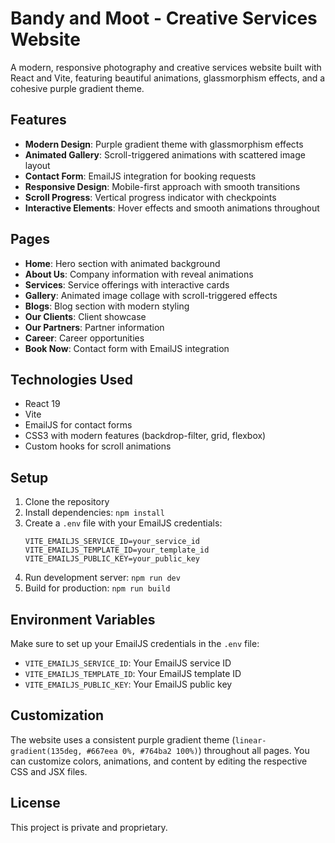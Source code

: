 # Bandy and Moot - Creative Services Website

A modern, responsive photography and creative services website built with React and Vite, featuring beautiful animations, glassmorphism effects, and a cohesive purple gradient theme.

## Features

- **Modern Design**: Purple gradient theme with glassmorphism effects
- **Animated Gallery**: Scroll-triggered animations with scattered image layout
- **Contact Form**: EmailJS integration for booking requests
- **Responsive Design**: Mobile-first approach with smooth transitions
- **Scroll Progress**: Vertical progress indicator with checkpoints
- **Interactive Elements**: Hover effects and smooth animations throughout

## Pages

- **Home**: Hero section with animated background
- **About Us**: Company information with reveal animations
- **Services**: Service offerings with interactive cards
- **Gallery**: Animated image collage with scroll-triggered effects
- **Blogs**: Blog section with modern styling
- **Our Clients**: Client showcase
- **Our Partners**: Partner information
- **Career**: Career opportunities
- **Book Now**: Contact form with EmailJS integration

## Technologies Used

- React 19
- Vite
- EmailJS for contact forms
- CSS3 with modern features (backdrop-filter, grid, flexbox)
- Custom hooks for scroll animations

## Setup

1. Clone the repository
2. Install dependencies: `npm install`
3. Create a `.env` file with your EmailJS credentials:
   ```
   VITE_EMAILJS_SERVICE_ID=your_service_id
   VITE_EMAILJS_TEMPLATE_ID=your_template_id
   VITE_EMAILJS_PUBLIC_KEY=your_public_key
   ```
4. Run development server: `npm run dev`
5. Build for production: `npm run build`

## Environment Variables

Make sure to set up your EmailJS credentials in the `.env` file:
- `VITE_EMAILJS_SERVICE_ID`: Your EmailJS service ID
- `VITE_EMAILJS_TEMPLATE_ID`: Your EmailJS template ID  
- `VITE_EMAILJS_PUBLIC_KEY`: Your EmailJS public key

## Customization

The website uses a consistent purple gradient theme (`linear-gradient(135deg, #667eea 0%, #764ba2 100%)`) throughout all pages. You can customize colors, animations, and content by editing the respective CSS and JSX files.

## License

This project is private and proprietary.